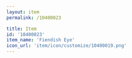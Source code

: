 ```yaml
---
layout: item
permalink: /10400023

title: Item
id: '10400023'
item_name: 'Fiendish Eye'
icon_url: 'item/icon/customize/10400019.png'
---
```

